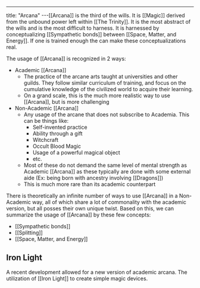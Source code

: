 ---
title: "Arcana"
---[[Arcana]] is the third of the wills. It is [[Magic]] derived from the unbound power left within [[The Trinity]]. It is the most abstract of the wills and is the most difficult to harness. It is harnessed by conceptualizing [[Sympathetic bonds]] between [[Space, Matter, and Energy]]. If one is trained enough the can make these conceptualizations real.

The usage of [[Arcana]] is recognized in 2 ways:
- Academic [[Arcana]]
	- The practice of the arcane arts taught at universities and other guilds. They follow similar curriculum of training, and focus on the cumulative knowledge of the civilized world to acquire their learning.
	- On a grand scale, this is the much more realistic way to use [[Arcana]], but is more challenging
- Non-Academic [[Arcana]]
	- Any usage of the arcane that does not subscribe to Academia. This can be things like:
		- Self-invented practice
		- Ability through a gift
		- Witchcraft
		- Occult Blood Magic
		- Usage of a powerful magical object
		- etc.
	- Most of these do not demand the same level of mental strength as Academic [[Arcana]] as these typically are done with some external aide (Ex: being born with ancestry involving [[Dragons]])
	- This is much more rare than its academic counterpart

There is theoretically an infinite number of ways to use [[Arcana]] in a Non-Academic way, all of which share a lot of commonality with the academic version, but all posses their own unique twist. Based on this, we can summarize the usage of [[Arcana]] by these few concepts:
- [[Sympathetic bonds]]
- [[Splitting]]
- [[Space, Matter, and Energy]]

## Iron Light
A recent development allowed for a new version of academic arcana. The utilization of [[Iron Light]] to create simple magic devices.